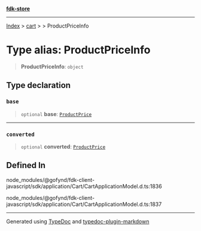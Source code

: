 [**fdk-store**](../../../README.md)
***

[Index](../../../API.md) > [cart](../../README.md) > [<internal>](../README.md) > ProductPriceInfo

# Type alias: ProductPriceInfo

> **ProductPriceInfo**: `object`

## Type declaration

### `base`

> `optional` **base**: [`ProductPrice`](type-alias.ProductPrice.md)

***

### `converted`

> `optional` **converted**: [`ProductPrice`](type-alias.ProductPrice.md)

## Defined In

node\_modules/@gofynd/fdk-client-javascript/sdk/application/Cart/CartApplicationModel.d.ts:1836

node\_modules/@gofynd/fdk-client-javascript/sdk/application/Cart/CartApplicationModel.d.ts:1837

***
Generated using [TypeDoc](https://typedoc.org/) and [typedoc-plugin-markdown](https://www.npmjs.com/package/typedoc-plugin-markdown)
